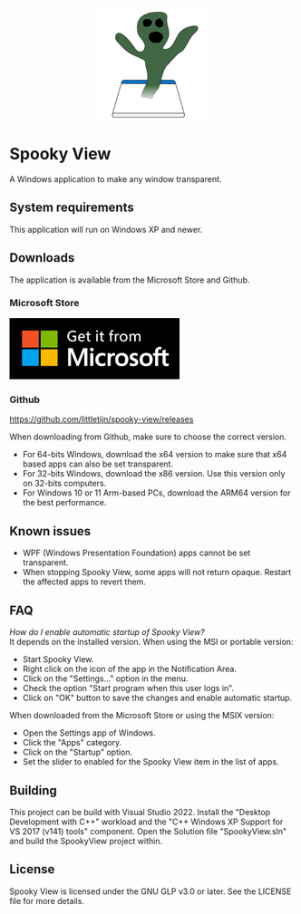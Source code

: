 <p align="center">
  <img style="width: 200px;" src="https://github.com/littletijn/spooky-view/blob/main/docs/spooky-view-logo.svg" alt="Spooky View" />
</p>

# Spooky View
A Windows application to make any window transparent.

## System requirements
This application will run on Windows XP and newer.

## Downloads

The application is available from the Microsoft Store and Github.

### Microsoft Store
<a href="https://apps.microsoft.com/store/detail/spooky-view/9PB88ZKT0CDB">
  <img style="width: 300px;" src="https://github.com/littletijn/spooky-view/blob/main/docs/ms-store-badge-large-en.png" alt="Get it from Microsoft" />
</a>

### Github
https://github.com/littletijn/spooky-view/releases

When downloading from Github, make sure to choose the correct version.

- For 64-bits Windows, download the x64 version to make sure that x64 based apps can also be set transparent.
- For 32-bits Windows, download the x86 version. Use this version only on 32-bits computers. 
- For Windows 10 or 11 Arm-based PCs, download the ARM64 version for the best performance. 

## Known issues
- WPF (Windows Presentation Foundation) apps cannot be set transparent.
- When stopping Spooky View, some apps will not return opaque. Restart the affected apps to revert them.

## FAQ

*How do I enable automatic startup of Spooky View?*  
It depends on the installed version. When using the MSI or portable version:
- Start Spooky View.
- Right click on the icon of the app in the Notification Area.
- Click on the "Settings..." option in the menu.
- Check the option "Start program when this user logs in".
- Click on "OK" button to save the changes and enable automatic startup.

When downloaded from the Microsoft Store or using the MSIX version:
- Open the Settings app of Windows.
- Click the "Apps" category.
- Click on the "Startup" option.
- Set the slider to enabled for the Spooky View item in the list of apps.

## Building
This project can be build with Visual Studio 2022. Install the "Desktop Development with C++" workload and the "C++ Windows XP Support for VS 2017 (v141) tools" component. Open the Solution file "SpookyView.sln" and build the SpookyView project within.

## License
Spooky View is licensed under the GNU GLP v3.0 or later. See the LICENSE file for more details.
